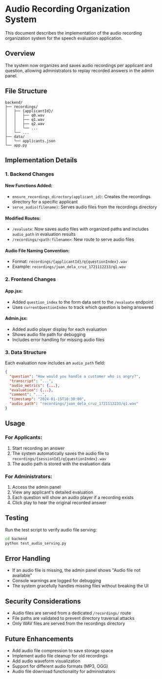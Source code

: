 # Audio Recording Organization System

This document describes the implementation of the audio recording organization system for the speech evaluation application.

## Overview

The system now organizes and saves audio recordings per applicant and question, allowing administrators to replay recorded answers in the admin panel.

## File Structure

```
backend/
├── recordings/
│   ├── {applicantId}/
│   │   ├── q0.wav
│   │   ├── q1.wav
│   │   ├── q2.wav
│   │   └── ...
│   └── ...
├── data/
│   └── applicants.json
└── app.py
```

## Implementation Details

### 1. Backend Changes

#### New Functions Added:
- `ensure_recordings_directory(applicant_id)`: Creates the recordings directory for a specific applicant
- `serve_audio(filename)`: Serves audio files from the recordings directory

#### Modified Routes:
- `/evaluate`: Now saves audio files with organized paths and includes `audio_path` in evaluation results
- `/recordings/<path:filename>`: New route to serve audio files

#### Audio File Naming Convention:
- Format: `recordings/{applicantId}/q{questionIndex}.wav`
- Example: `recordings/juan_dela_cruz_1721112233/q1.wav`

### 2. Frontend Changes

#### App.jsx:
- Added `question_index` to the form data sent to the `/evaluate` endpoint
- Uses `currentQuestionIndex` to track which question is being answered

#### Admin.jsx:
- Added audio player display for each evaluation
- Shows audio file path for debugging
- Includes error handling for missing audio files

### 3. Data Structure

Each evaluation now includes an `audio_path` field:

```json
{
  "question": "How would you handle a customer who is angry?",
  "transcript": "...",
  "audio_metrics": {...},
  "evaluation": {...},
  "comment": "...",
  "timestamp": "2024-01-15T10:30:00",
  "audio_path": "recordings/juan_dela_cruz_1721112233/q1.wav"
}
```

## Usage

### For Applicants:
1. Start recording an answer
2. The system automatically saves the audio file to `recordings/{sessionId}/q{questionIndex}.wav`
3. The audio path is stored with the evaluation data

### For Administrators:
1. Access the admin panel
2. View any applicant's detailed evaluation
3. Each question will show an audio player if a recording exists
4. Click play to hear the original recorded answer

## Testing

Run the test script to verify audio file serving:

```bash
cd backend
python test_audio_serving.py
```

## Error Handling

- If an audio file is missing, the admin panel shows "Audio file not available"
- Console warnings are logged for debugging
- The system gracefully handles missing files without breaking the UI

## Security Considerations

- Audio files are served from a dedicated `/recordings/` route
- File paths are validated to prevent directory traversal attacks
- Only WAV files are served from the recordings directory

## Future Enhancements

- Add audio file compression to save storage space
- Implement audio file cleanup for old recordings
- Add audio waveform visualization
- Support for different audio formats (MP3, OGG)
- Audio file download functionality for administrators 
